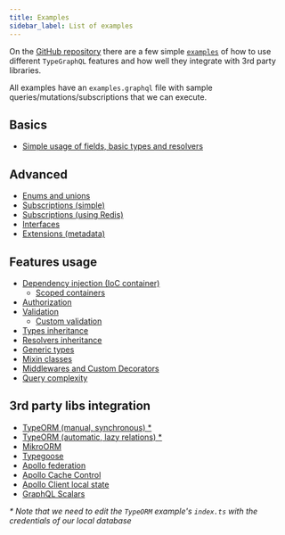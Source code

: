 ```yaml
---
title: Examples
sidebar_label: List of examples
---
```


On the [GitHub repository](https://github.com/MichalLytek/type-graphql) there are a few simple [`examples`](https://github.com/MichalLytek/type-graphql/tree/master/examples) of how to use different `TypeGraphQL` features and how well they integrate with 3rd party libraries.

All examples have an `examples.graphql` file with sample queries/mutations/subscriptions that we can execute.

## Basics

- [Simple usage of fields, basic types and resolvers](../examples/simple-usage)

## Advanced

- [Enums and unions](../examples/enums-and-unions)
- [Subscriptions (simple)](../examples/simple-subscriptions)
- [Subscriptions (using Redis)](../examples/redis-subscriptions)
- [Interfaces](../examples/interfaces-inheritance)
- [Extensions (metadata)](../examples/extensions)

## Features usage

- [Dependency injection (IoC container)](../examples/using-container)
  - [Scoped containers](../examples/using-scoped-container)
- [Authorization](../examples/authorization)
- [Validation](../examples/automatic-validation)
  - [Custom validation](../examples/custom-validation)
- [Types inheritance](../examples/interfaces-inheritance)
- [Resolvers inheritance](../examples/resolvers-inheritance)
- [Generic types](../examples/generic-types)
- [Mixin classes](../examples/mixin-classes)
- [Middlewares and Custom Decorators](../examples/middlewares-custom-decorators)
- [Query complexity](../examples/query-complexity)

## 3rd party libs integration

- [TypeORM (manual, synchronous) \*](../examples/typeorm-basic-usage)
- [TypeORM (automatic, lazy relations) \*](../examples/typeorm-lazy-relations)
- [MikroORM](../examples/mikro-orm)
- [Typegoose](../examples/typegoose)
- [Apollo federation](../examples/apollo-federation)
- [Apollo Cache Control](../examples/apollo-cache)
- [Apollo Client local state](../examples/apollo-client)
- [GraphQL Scalars](../examples/graphql-scalars)

_\* Note that we need to edit the `TypeORM` example's `index.ts` with the credentials of our local database_
